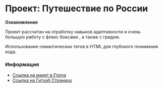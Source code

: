 # Проект: Путешествие по России

**Ознакомление**

Проект рассчитан на отработку навыков адаптивности и очень большую работу с флекс боксами , а также с гридом. 

Использование семантических тегов в HTML для глубокого понимания кода.




### Информация
* [Ссылка на макет в Figma](https://www.figma.com/file/5S2WSbEFL6awjVWJ0NWL8Q/Sprint-3_-Russia-_-desktop-mobile?node-id=28503%3A0)
* [Ссылка на Гитхаб Страницу](rinn145.github.io/russian-traveler)



